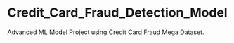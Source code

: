 # Credit_Card_Fraud_Detection_Model
Advanced ML Model Project using Credit Card Fraud Mega Dataset.
